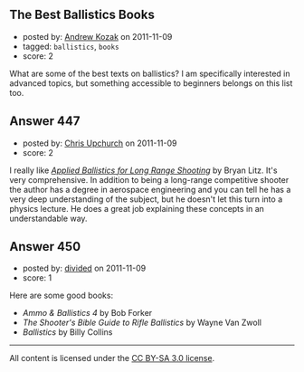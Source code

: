 ## The Best Ballistics Books

- posted by: [Andrew Kozak](https://stackexchange.com/users/-1/174-andrew-kozak) on 2011-11-09
- tagged: `ballistics`, `books`
- score: 2

What are some of the best texts on ballistics?  I am specifically interested in advanced topics, but something accessible to beginners belongs on this list too.


## Answer 447

- posted by: [Chris Upchurch](https://stackexchange.com/users/-1/79-chris-upchurch) on 2011-11-09
- score: 2

<p>I really like <a href="http://appliedballisticsllc.com/index_files/Book.htm" rel="nofollow"><em>Applied Ballistics for Long Range Shooting</em></a> by Bryan Litz.  It's very comprehensive.  In addition to being a long-range competitive shooter the author has a degree in aerospace engineering and you can tell he has a very deep understanding of the subject, but he doesn't let this turn into a physics lecture.  He does a great job explaining these concepts in an understandable way.</p>



## Answer 450

- posted by: [divided](https://stackexchange.com/users/-1/66-divided) on 2011-11-09
- score: 1

Here are some good books:

* _Ammo & Ballistics 4_ by Bob Forker
* _The Shooter's Bible Guide to Rifle Ballistics_ by Wayne Van Zwoll
* _Ballistics_ by Billy Collins



---

All content is licensed under the [CC BY-SA 3.0 license](https://creativecommons.org/licenses/by-sa/3.0/).
